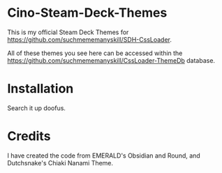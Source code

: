 # Cino-Steam-Deck-Themes
This is my official Steam Deck Themes for https://github.com/suchmememanyskill/SDH-CssLoader.

All of these themes you see here can be accessed within the https://github.com/suchmememanyskill/CssLoader-ThemeDb database.

# Installation 
Search it up doofus.

# Credits
I have created the code from EMERALD's Obsidian and Round, and Dutchsnake's Chiaki Nanami Theme.
